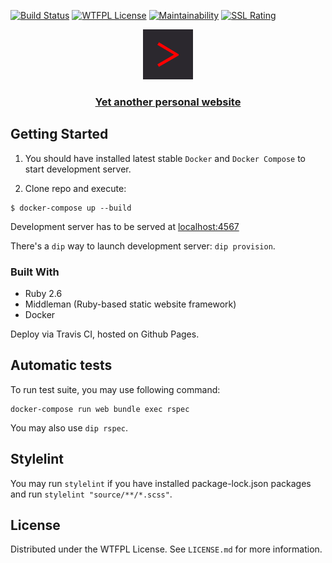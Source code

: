 [![Build Status][travis-badger]][travis]
[![WTFPL License][license-badger]][wtfpl-orignal]
[![Maintainability][maitainability-badger]][codeclimate]
[![SSL Rating][ssl-badger]][ssl-labs]

<p align="center">
  <a href="https://me.mayurifag.ml">
    <img src="source/images/main_icon.png" alt="Logo" width="80" height="80">
  </a>

  <h3 align="center">
    <b>
      <a href="https://me.mayurifag.ml">Yet another personal website</a>
    </b>
  </h3>
</p>

## Getting Started

1. You should have installed latest stable `Docker` and `Docker Compose` to start
development server.

2. Clone repo and execute:

```shell
$ docker-compose up --build
```

Development server has to be served at [localhost:4567][middleman-local-server]

There's a `dip` way to launch development server: `dip provision`.

### Built With
* Ruby 2.6
* Middleman (Ruby-based static website framework)
* Docker

Deploy via Travis CI, hosted on Github Pages.

## Automatic tests

To run test suite, you may use following command:

```shell
docker-compose run web bundle exec rspec
```

You may also use `dip rspec`.

## Stylelint

You may run `stylelint` if you have installed package-lock.json packages and
run `stylelint "source/**/*.scss"`.

## License

Distributed under the WTFPL License. See `LICENSE.md` for more information.

[travis-badger]: https://travis-ci.com/Mayurifag/mayurifag.github.io.svg?branch=source
[license-badger]: https://img.shields.io/github/license/Mayurifag/mayurifag.github.io.svg?style=plastic
[maitainability-badger]: https://api.codeclimate.com/v1/badges/3d4a4a856e67fc87790a/maintainability
[ssl-badger]: https://sslbadge.org/?domain=me.mayurifag.ml
[codeclimate]: https://codeclimate.com/github/Mayurifag/mayurifag.github.io/maintainability
[wtfpl-orignal]: https://github.com/rpherrera/WTFPL
[travis]: https://travis-ci.com/Mayurifag/mayurifag.github.io
[ssl-labs]: https://www.ssllabs.com/ssltest/analyze.html?d=me.mayurifag.ml
[middleman-local-server]: http://lvh.me:4567
